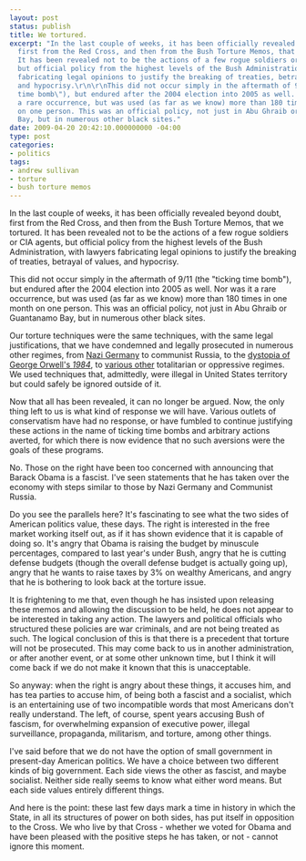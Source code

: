 ```yaml
---
layout: post
status: publish
title: We tortured.
excerpt: "In the last couple of weeks, it has been officially revealed beyond doubt,
  first from the Red Cross, and then from the Bush Torture Memos, that we tortured.
  It has been revealed not to be the actions of a few rogue soldiers or CIA agents,
  but official policy from the highest levels of the Bush Administration, with lawyers
  fabricating legal opinions to justify the breaking of treaties, betrayal of values,
  and hypocrisy.\r\n\r\nThis did not occur simply in the aftermath of 9/11 (the \"ticking
  time bomb\"), but endured after the 2004 election into 2005 as well. Nor was it
  a rare occurrence, but was used (as far as we know) more than 180 times in one month
  on one person. This was an official policy, not just in Abu Ghraib or Guantanamo
  Bay, but in numerous other black sites."
date: 2009-04-20 20:42:10.000000000 -04:00
type: post
categories:
- politics
tags:
- andrew sullivan
- torture
- bush torture memos
---
```

In the last couple of weeks, it has been officially revealed beyond doubt, first from the Red Cross, and then from the Bush Torture Memos, that we tortured. It has been revealed not to be the actions of a few rogue soldiers or CIA agents, but official policy from the highest levels of the Bush Administration, with lawyers fabricating legal opinions to justify the breaking of treaties, betrayal of values, and hypocrisy.

This did not occur simply in the aftermath of 9/11 (the "ticking time bomb"), but endured after the 2004 election into 2005 as well. Nor was it a rare occurrence, but was used (as far as we know) more than 180 times in one month on one person. This was an official policy, not just in Abu Ghraib or Guantanamo Bay, but in numerous other black sites.

Our torture techniques were the same techniques, with the same legal justifications, that we have condemned and legally prosecuted in numerous other regimes, from <a href="http://andrewsullivan.theatlantic.com/the_daily_dish/2009/04/the-nuremberg-principle.html">Nazi Germany</a> to communist Russia, to the <a href="http://www.harpers.org/archive/2009/04/hbc-90004803">dystopia of George Orwell's <em>1984</em></a>, to <a href="http://andrewsullivan.theatlantic.com/the_daily_dish/2009/04/we-are-now-indonesia.html">various other</a> totalitarian or oppressive regimes. We used techniques that, admittedly, were illegal in United States territory but could safely be ignored outside of it.

Now that all has been revealed, it can no longer be argued. Now, the only thing left to us is what kind of response we will have. Various outlets of conservatism have had no response, or have fumbled to continue justifying these actions in the name of ticking time bombs and arbitrary actions averted, for which there is now evidence that no such aversions were the goals of these programs.

No. Those on the right have been too concerned with announcing that Barack Obama is a fascist. I've seen statements that he has taken over the economy with steps similar to those by Nazi Germany and Communist Russia.

Do you see the parallels here? It's fascinating to see what the two sides of American politics value, these days. The right is interested in the free market working itself out, as if it has shown evidence that it is capable of doing so. It's angry that Obama is raising the budget by minuscule percentages, compared to last year's under Bush, angry that he is cutting defense budgets (though the overall defense budget is actually going up), angry that he wants to raise taxes by 3% on wealthy Americans, and angry that he is bothering to look back at the torture issue.

It is frightening to me that, even though he has insisted upon releasing these memos and allowing the discussion to be held, he does not appear to be interested in taking any action. The lawyers and political officials who structured these policies are war criminals, and are not being treated as such. The logical conclusion of this is that there is a precedent that torture will not be prosecuted. This may come back to us in another administration, or after another event, or at some other unknown time, but I think it will come back if we do not make it known that this is unacceptable.

So anyway: when the right is angry about these things, it accuses him, and has tea parties to accuse him, of being both a fascist and a socialist, which is an entertaining use of two incompatible words that most Americans don't really understand. The left, of course, spent years accusing Bush of fascism, for overwhelming expansion of executive power, illegal surveillance, propaganda, militarism, and torture, among other things.

I've said before that we do not have the option of small government in present-day American politics. We have a choice between two different kinds of big government. Each side views the other as fascist, and maybe socialist. Neither side really seems to know what either word means. But each side values entirely different things.

And here is the point: these last few days mark a time in history in which the State, in all its structures of power on both sides, has put itself in opposition to the Cross. We who live by that Cross - whether we voted for Obama and have been pleased with the positive steps he has taken, or not - cannot ignore this moment.
